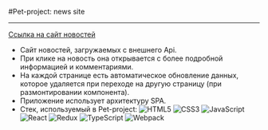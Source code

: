 #Pet-project: news site
***
[Ссылка на сайт новостей](https://trushinys.github.io/Pet-project/)
* Сайт новостей, загружаемых с внешнего Api. 
* При клике на новость она открывается с более подробной информацией и комментариями. 
* На каждой странице есть автоматическое обновление данных, которое удаляется при переходе на другую страницу (при размонтировании компонента).
* Приложение использует архитектуру SPA.
* Стек, используемый в Pet-project:
	![HTML5](https://img.shields.io/badge/html5-%23E34F26.svg?style=for-the-badge&logo=html5&logoColor=white) ![CSS3](https://img.shields.io/badge/css3-%231572B6.svg?style=for-the-badge&logo=css3&logoColor=white) ![JavaScript](https://img.shields.io/badge/javascript-%23323330.svg?style=for-the-badge&logo=javascript&logoColor=%23F7DF1E) ![React](https://img.shields.io/badge/react-%2320232a.svg?style=for-the-badge&logo=react&logoColor=%2361DAFB) ![Redux](https://img.shields.io/badge/redux-%23593d88.svg?style=for-the-badge&logo=redux&logoColor=white) ![TypeScript](https://img.shields.io/badge/typescript-%23007ACC.svg?style=for-the-badge&logo=typescript&logoColor=white) ![Webpack](https://img.shields.io/badge/webpack-%238DD6F9.svg?style=for-the-badge&logo=webpack&logoColor=black)
